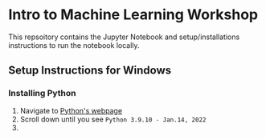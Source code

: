 # Intro to Machine Learning Workshop
This repsoitory contains the Jupyter Notebook and setup/installations instructions to run the notebook locally.
## Setup Instructions for Windows
### Installing Python
1. Navigate to [Python's webpage](https://www.python.org/downloads/windows/)
1. Scroll down until you see ```Python 3.9.10 - Jan.14, 2022```
1. 
